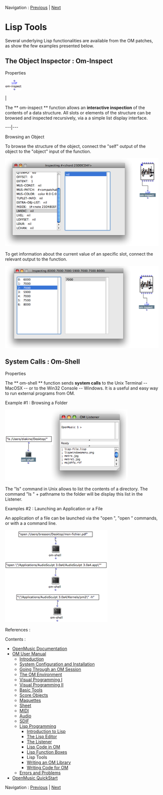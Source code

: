 Navigation : [Previous](LispFunctions "page précédente\(Lisp
Function Boxes\)") | [Next](LispUserLib "Next\(Writing
an OM Library\)")

# Lisp Tools

Several underlying Lisp functionalities are available from the OM patches, as
show the few examples presented below.

## The Object Inspector : Om-Inspect

Properties

![](../res/ominspect_icon.png)

|

The ** om-inspect ** function allows an **interactive inspection** of the
contents of a data structure. All slots or elements of the structure can be
browsed and inspected recursively, via a a simple list display interface.  
  
---|---  
  
Browsing an Object

To browse the structure of the object, connect the "self" output of the object
to the "object" input of the function.

![](../res/inspector_scr.png)

To get information about the current value of an specific slot, connect the
relevant output to the function.

![](../res/outputinspection_scr.png)

## System Calls : Om-Shell

Properties

The ** om-shell ** function sends **system calls** to the Unix Terminal --
MacOSX -- or to the Win32 Console -- Windows. It is a useful and easy way to
run external programs from OM.

Example #1 : Browsing a Folder

![](../res/lscommand.png)

The "ls" command in Unix allows to list the contents of a directory. The
command "ls " \+ pathname to the folder will be display this list in the
Listener.

Examples #2 : Launching an Application or a File

An application of a file can be launched via the "open ", "open \" commands,
or with a a command line.

![](../res/opencommandline.png)

References :

Contents :

  * [OpenMusic Documentation](OM-Documentation)
  * [OM User Manual](OM-User-Manual)
    * [Introduction](00-Contents)
    * [System Configuration and Installation](Installation)
    * [Going Through an OM Session](Goingthrough)
    * [The OM Environment](Environment)
    * [Visual Programming I](BasicVisualProgramming)
    * [Visual Programming II](AdvancedVisualProgramming)
    * [Basic Tools](BasicObjects)
    * [Score Objects](ScoreObjects)
    * [Maquettes](Maquettes)
    * [Sheet](Sheet)
    * [MIDI](MIDI)
    * [Audio](Audio)
    * [SDIF](SDIF)
    * [Lisp Programming](Lisp)
      * [Introduction to Lisp](LispIntro)
      * [The Lisp Editor](LispEditor)
      * [The Listener](LispListener)
      * [Lisp Code in OM](LispInOM)
      * [Lisp Function Boxes](LispFunctions)
      * Lisp Tools
      * [Writing an OM Library](LispUserLib)
      * [Writing Code for OM](LispForOM)
    * [Errors and Problems](errors)
  * [OpenMusic QuickStart](QuickStart-Chapters)

Navigation : [Previous](LispFunctions "page précédente\(Lisp
Function Boxes\)") | [Next](LispUserLib "Next\(Writing
an OM Library\)")

